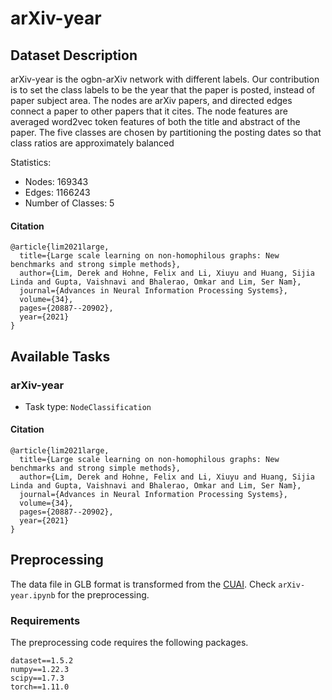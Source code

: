 # arXiv-year

## Dataset Description
arXiv-year is the ogbn-arXiv network with different labels. Our contribution is to set the class
labels to be the year that the paper is posted, instead of paper subject area. The nodes are arXiv
papers, and directed edges connect a paper to other papers that it cites. The node features are averaged
word2vec token features of both the title and abstract of the paper. The five classes are chosen by
partitioning the posting dates so that class ratios are approximately balanced

Statistics:
- Nodes: 169343
- Edges: 1166243
- Number of Classes: 5

#### Citation

```
@article{lim2021large,
  title={Large scale learning on non-homophilous graphs: New benchmarks and strong simple methods},
  author={Lim, Derek and Hohne, Felix and Li, Xiuyu and Huang, Sijia Linda and Gupta, Vaishnavi and Bhalerao, Omkar and Lim, Ser Nam},
  journal={Advances in Neural Information Processing Systems},
  volume={34},
  pages={20887--20902},
  year={2021}
}
```
## Available Tasks

### arXiv-year

- Task type: `NodeClassification`


#### Citation

```
@article{lim2021large,
  title={Large scale learning on non-homophilous graphs: New benchmarks and strong simple methods},
  author={Lim, Derek and Hohne, Felix and Li, Xiuyu and Huang, Sijia Linda and Gupta, Vaishnavi and Bhalerao, Omkar and Lim, Ser Nam},
  journal={Advances in Neural Information Processing Systems},
  volume={34},
  pages={20887--20902},
  year={2021}
}
```

## Preprocessing
The data file in GLB format is transformed from the [CUAI](https://github.com/CUAI/Non-Homophily-Large-Scale). Check `arXiv-year.ipynb` for the preprocessing.


### Requirements

The preprocessing code requires the following packages.

```
dataset==1.5.2
numpy==1.22.3
scipy==1.7.3
torch==1.11.0
```
